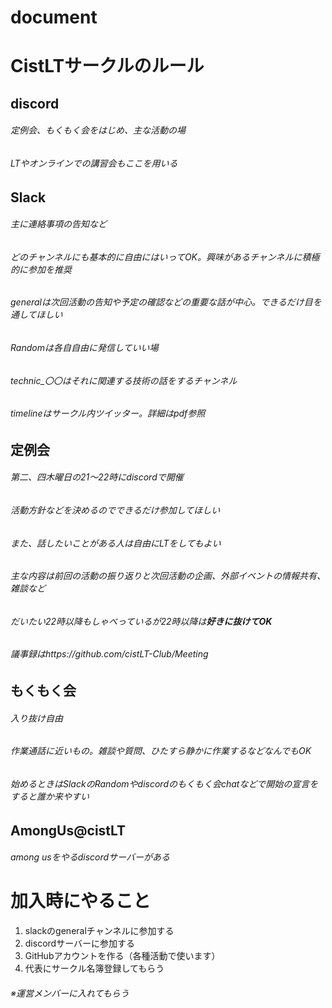 # document
# CistLTサークルのルール

## discord
###### 定例会、もくもく会をはじめ、主な活動の場
###### LTやオンラインでの講習会もここを用いる

## Slack
###### 主に連絡事項の告知など
###### どのチャンネルにも基本的に自由にはいってOK。興味があるチャンネルに積極的に参加を推奨
###### generalは次回活動の告知や予定の確認などの重要な話が中心。できるだけ目を通してほしい
###### Randomは各自自由に発信していい場
###### technic_〇〇はそれに関連する技術の話をするチャンネル
###### timelineはサークル内ツイッター。詳細はpdf参照

## 定例会
###### 第二、四木曜日の21～22時にdiscordで開催
###### 活動方針などを決めるのでできるだけ参加してほしい
###### また、話したいことがある人は自由にLTをしてもよい
###### 主な内容は前回の活動の振り返りと次回活動の企画、外部イベントの情報共有、雑談など
###### だいたい22時以降もしゃべっているが22時以降は<B>好きに抜けてOK</B>
###### 議事録はhttps://github.com/cistLT-Club/Meeting

## もくもく会
###### 入り抜け自由
###### 作業通話に近いもの。雑談や質問、ひたすら静かに作業するなどなんでもOK
###### 始めるときはSlackのRandomやdiscordのもくもく会chatなどで開始の宣言をすると誰か来やすい

## AmongUs@cistLT
###### among usをやるdiscordサーバーがある

# 加入時にやること
1. slackのgeneralチャンネルに参加する
2. discordサーバーに参加する
3. GitHubアカウントを作る（各種活動で使います）
4. 代表にサークル名簿登録してもらう
###### ※運営メンバーに入れてもらう

